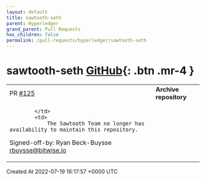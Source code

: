 ```yaml
---
layout: default
title: sawtooth-seth
parent: Hyperledger
grand_parent: Pull Requests
has_children: false
permalink: /pull-requests/hyperledger/sawtooth-seth
---
```


# sawtooth-seth <span class="fs-3 right-align">[GitHub](https://github.com/hyperledger/sawtooth-seth){: .btn .mr-4 }</span>


<div>
    <table>
        <tr>
            <td>
                PR <a href="https://github.com/hyperledger/sawtooth-seth/pull/125" class=".btn">#125</a>
            </td>
            <td>
                <b>
                    Archive repository
                </b>
            </td>
        </tr>
        <tr>
            <td>
                
            </td>
            <td>
                The Sawtooth Team no longer has availability to maintain this repository.

Signed-off-by: Ryan Beck-Buysse <rbuysse@bitwise.io>
            </td>
        </tr>
    </table>
    <div class="right-align">
        Created At 2022-07-19 16:17:57 +0000 UTC
    </div>
</div>

